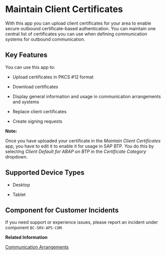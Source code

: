 <!-- loio7f6a8fb4d42b4b2db5dbceb897ecb089 -->

# Maintain Client Certificates



With this app you can upload client certificates for your area to enable secure outbound certificate-based authentication. You can maintain one central list of certificates you can use when defining communication systems for outbound communication.





## Key Features

You can use this app to:



-   Upload certificates in PKCS \#12 format
-   Download certificates
-   Display general information and usage in communication arrangements and systems
-   Replace client certificates

-   Create signing requests






**Note:**

Once you have uploaded your certificate in the *Maintain Client Certificates* app, you have to edit it to enable it for usage in SAP BTP. You do this by selecting *Client Default for ABAP on BTP* in the *Certificate Category* dropdown.





## Supported Device Types

-   Desktop

-   Tablet




## Component for Customer Incidents

If you need support or experience issues, please report an incident under component `BC-SRV-APS-COM`.

**Related Information**  


[Communication Arrangements](communication-arrangements-1decd8b.md)

